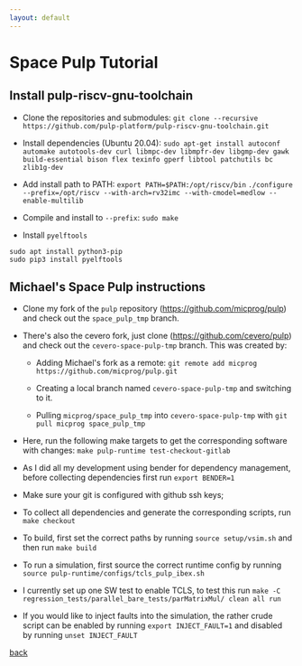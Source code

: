 ```yaml
---
layout: default
---
```


# [](#header-1)Space Pulp Tutorial

## Install pulp-riscv-gnu-toolchain

- Clone the repositories and submodules:
`git clone --recursive https://github.com/pulp-platform/pulp-riscv-gnu-toolchain.git`

- Install dependencies (Ubuntu 20.04):
`sudo apt-get install autoconf automake autotools-dev curl libmpc-dev libmpfr-dev libgmp-dev gawk
build-essential bison flex texinfo gperf libtool patchutils bc zlib1g-dev`

- Add install path to PATH:
`export PATH=$PATH:/opt/riscv/bin`
`./configure --prefix=/opt/riscv --with-arch=rv32imc --with-cmodel=medlow --enable-multilib`

- Compile and install to `--prefix`:
`sudo make`

- Install `pyelftools`
``` 
sudo apt install python3-pip
sudo pip3 install pyelftools
```

## Michael's Space Pulp instructions

- Clone my fork of the `pulp` repository (https://github.com/micprog/pulp) and check out the `space_pulp_tmp` branch.

- There's also the cevero fork, just clone (https://github.com/cevero/pulp) and check out the `cevero-space-pulp-tmp` branch. This was created by:

    - Adding Michael's fork as a remote: `git remote add micprog https://github.com/micprog/pulp.git`

    - Creating a local branch named `cevero-space-pulp-tmp` and switching to it.
    - Pulling `micprog/space_pulp_tmp` into `cevero-space-pulp-tmp` with `git pull micprog space_pulp_tmp`
- Here, run the following make targets to get the corresponding software with changes:
`make pulp-runtime test-checkout-gitlab`
- As I did all my development using bender for dependency management, before collecting
dependencies first run `export BENDER=1`
- Make sure your git is configured with github ssh keys;
- To collect all dependencies and generate the corresponding scripts, run `make checkout`
- To build, first set the correct paths by running `source setup/vsim.sh` and then run `make build`
- To run a simulation, first source the correct runtime config by running
`source pulp-runtime/configs/tcls_pulp_ibex.sh`
- I currently set up one SW test to enable TCLS, to test this run `make -C regression_tests/parallel_bare_tests/parMatrixMul/ clean all run`
- If you would like to inject faults into the simulation, the rather crude script can be enabled by
running `export INJECT_FAULT=1` and disabled by running `unset INJECT_FAULT`

[back](./)
